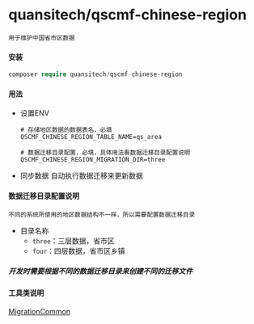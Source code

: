 # quansitech/qscmf-chinese-region

```text
用于维护中国省市区数据
```

#### 安装

```php
composer require quansitech/qscmf-chinese-region
```

#### 用法
+ 设置ENV
  ```ENV
  # 存储地区数据的数据表名，必填
  QSCMF_CHINESE_REGION_TABLE_NAME=qs_area
  
  # 数据迁移目录配置，必填，具体用法看数据迁移目录配置说明
  QSCMF_CHINESE_REGION_MIGRATION_DIR=three
  ``` 
  
+ 同步数据
  自动执行数据迁移来更新数据


#### 数据迁移目录配置说明
```text
不同的系统所使用的地区数据结构不一样，所以需要配置数据迁移目录
```

+ 目录名称
  - `three`：三层数据，省市区
  - `four`：四层数据，省市区乡镇

##### *开发时需要根据不同的数据迁移目录来创建不同的迁移文件*

#### 工具类说明
[MigrationCommon](./src/docs/MigrationCommon.md)



